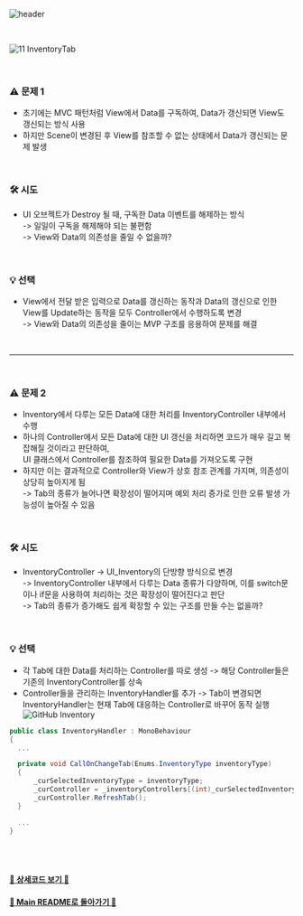 ![header](https://capsule-render.vercel.app/api?type=cylinder&color=A1B6FF&height=150&section=header&text=Inventory%20Tab%20UI&fontSize=60&fontColor=ECFBFF&animation=fadeIn)

<br>

![11 InventoryTab](https://github.com/TodangTodang/TodangTodangPublic/assets/62470991/a26335c7-befc-4edd-a1c6-4c36b5f1b434)

<br>

### ⚠️ 문제 1
- 초기에는 MVC 패턴처럼 View에서 Data를 구독하여, Data가 갱신되면 View도 갱신되는 방식 사용
- 하지만 Scene이 변경된 후 View를 참조할 수 없는 상태에서 Data가 갱신되는 문제 발생

<br>

### 🛠️ 시도
- UI 오브젝트가 Destroy 될 때, 구독한 Data 이벤트를 해제하는 방식<br>
-> 일일이 구독을 해제해야 되는 불편함<br>
-> View와 Data의 의존성을 줄일 수 없을까?

<br>

### 💡 선택
- View에서 전달 받은 입력으로 Data를 갱신하는 동작과 Data의 갱신으로 인한 View를 Update하는 동작을 모두 Controller에서 수행하도록 변경<br>
-> View와 Data의 의존성을 줄이는 MVP 구조를 응용하여 문제를 해결

<br>

***

<br>

### ⚠️ 문제 2
- Inventory에서 다루는 모든 Data에 대한 처리를 InventoryController 내부에서 수행
- 하나의 Controller에서 모든 Data에 대한 UI 갱신을 처리하면 코드가 매우 길고 복잡해질 것이라고 판단하여,<br>
UI 클래스에서 Controller를 참조하여 필요한 Data를 가져오도록 구현
- 하지만 이는 결과적으로 Controller와 View가 상호 참조 관계를 가지며, 의존성이 상당히 높아지게 됨<br>
-> Tab의 종류가 늘어나면 확장성이 떨어지며 예외 처리 증가로 인한 오류 발생 가능성이 높아질 수 있음

<br>

### 🛠️ 시도
- InventoryController -> UI_Inventory의 단방향 방식으로 변경<br>
-> InventoryController 내부에서 다루는 Data 종류가 다양하며, 이를 switch문이나 if문을 사용하여 처리하는 것은 확장성이 떨어진다고 판단<br>
-> Tab의 종류가 증가해도 쉽게 확장할 수 있는 구조를 만들 수는 없을까?

<br>

### 💡 선택
- 각 Tab에 대한 Data를 처리하는 Controller를 따로 생성
-> 해당 Controller들은 기존의 InventoryController를 상속<br>
- Controller들을 관리하는 InventoryHandler를 추가
-> Tab이 변경되면 InventoryHandler는 현재 Tab에 대응하는 Controller로 바꾸어 동작 실행
![GitHub Inventory](https://github.com/j-miiin/TodangTodangCodes/assets/62470991/44b4d882-98ed-4c9c-9aea-922d169abf39)
```cs
public class InventoryHandler : MonoBehaviour
{
  ...

  private void CallOnChangeTab(Enums.InventoryType inventoryType)
  {
      _curSelectedInventoryType = inventoryType;
      _curController = _inventoryControllers[(int)_curSelectedInventoryType];
      _curController.RefreshTab();
  }

  ...
}
```

<br><br>


#### [🐰 상세코드 보기 🐰]()

#### [🌙 Main README로 돌아가기 🌙](/README.md)